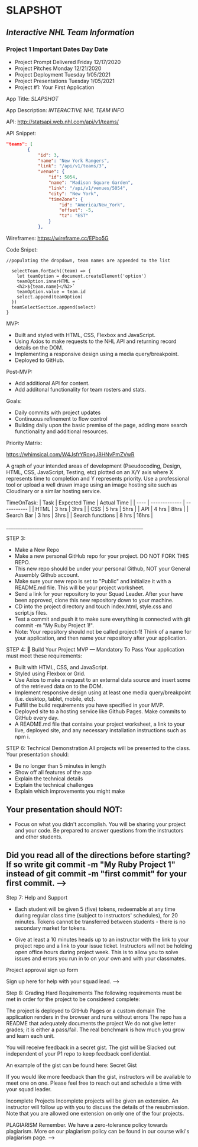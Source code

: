 # SLAPSHOT
## *Interactive NHL Team Information*


### Project 1 Important Dates	Day	Date
<!-- UL -->
- Project Prompt Delivered	Friday	12/17/2020
- Project Pitches	Monday	12/21/2020
- Project Deployment	Tuesday	1/05/2021
- Project Presentations	Tuesday	1/05/2021
- Project #1: Your First Application


<!-- STEP 1: Read the Directions
Read ALL of the directions before you start. We will know... -->
<!-- STEP 2: Pitch Your Project
Before you start any actual coding, you must meet with your Squad Leader for ~10 minutes to get your app idea approved. Prepare the following materials before your meeting and put them in your README.md: -->

App Title: <!-- Strong --> _SLAPSHOT_

App Description: <!-- Strong -->_INTERACTIVE NHL TEAM INFO_

API: <!-- Links --> http://statsapi.web.nhl.com/api/v1/teams/

API Snippet: <!-- Code Blocks -->
```JSON
"teams": [
        {
            "id": 3,
            "name": "New York Rangers",
            "link": "/api/v1/teams/3",
            "venue": {
                "id": 5054,
                "name": "Madison Square Garden",
                "link": "/api/v1/venues/5054",
                "city": "New York",
                "timeZone": {
                    "id": "America/New_York",
                    "offset": -5,
                    "tz": "EST"
                }
            },

```


Wireframes: <!-- LINK -->https://wireframe.cc/EPbo5G

Code Snipet:
```JS
//populating the dropdown, team names are appended to the list

  selectTeam.forEach((team) => {
    let teamOption = document.createElement('option')
    teamOption.innerHTML = `
    <h2>${team.name}</h2>`
    teamOption.value = team.id
    select.append(teamOption)
  })
  teamSelectSection.append(select)
}
```

MVP: 
<!-- UL -->

- Built and styled with HTML, CSS, Flexbox and JavaScript.
- Using Axios to make requests to the NHL API and returning record details on the DOM.
- Implementing a responsive design using a media query/breakpoint.
- Deployed to GitHub.


Post-MVP: <!-- UL -->
- Add additional API for content.
- Add additonal functionality for team rosters and stats.

Goals: <!-- UL -->
- Daily commits with project updates
- Continuous refinement to flow control
- Building daily upon the basic premise of the page, adding more search functionality and additional resources.

Priority Matrix: 

https://whimsical.com/W4JsfrYRoxgJ8HNvPmZVwR

A graph of your intended areas of development (Pseudocoding, Design, HTML, CSS, JavaScript, Testing, etc) plotted on an X/Y axis where X represents time to completion and Y represents priority. Use a professional tool or upload a well drawn image using an image hosting site such as Cloudinary or a similar hosting service.


TimeOnTask: 
| Task | Expected Time | Actual Time |
| ---- | ------------- | ----------- |
| HTML | 3 hrs         | 3hrs         |
| CSS  | 5 hrs        | 5hrs         |
| API  | 4 hrs        | 8hrs         |
| Search Bar  | 3 hrs        | 3hrs   |
| Search functions | 8 hrs | 16hrs |

<!-- Horizontal Rule -->__________________________________________________________


STEP 3: <!-- UL -->
- Make a New Repo
- Make a new personal GitHub repo for your project. DO NOT FORK THIS REPO.
- This new repo should be under your personal Github, NOT your General Assembly Github account.
- Make sure your new repo is set to "Public" and initialize it with a README.md file. This will be your project worksheet.
- Send a link for your repository to your Squad Leader.
After your have been approved, clone this new repository down to your machine.
- CD into the project directory and touch index.html, style.css and script.js files.
- Test a commit and push it to make sure everything is connected with git commit -m "My Ruby Project 1!".
- Note: Your repository should not be called project-1! Think of a name for your application, and then name your repository after your application.

STEP 4: 🔴 Build Your Project MVP — Mandatory To Pass
Your application must meet these requirements:

- Built with HTML, CSS, and JavaScript.
- Styled using Flexbox or Grid.
- Use Axios to make a request to an external data source and insert some of the retrieved data on to the DOM.
- Implement responsive design using at least one media query/breakpoint (i.e. desktop, tablet, mobile, etc).
- Fulfill the build requirements you have specified in your MVP.
- Deployed site to a hosting service like Github Pages.
Make commits to GitHub every day.
- A README.md file that contains your project worksheet, a link to your live, deployed site, and any necessary installation instructions such as npm i.



STEP 6: Technical Demonstration
All projects will be presented to the class. Your presentation should:

- Be no longer than 5 minutes in length
- Show off all features of the app
- Explain the technical details
- Explain the technical challenges
- Explain which improvements you might make

## Your presentation should NOT:

- Focus on what you didn't accomplish.
You will be sharing your project and your code. Be prepared to answer questions from the instructors and other students.

## Did you read all of the directions before starting? If so write git commit -m "My Ruby Project 1" instead of git commit -m "first commit" for your first commit. -->


Step 7: Help and Support
- Each student will be given 5 (five) tokens, redeemable at any time during regular class time (subject to instructors' schedules), for 20 minutes. Tokens cannot be transferred between students - there is no secondary market for tokens.

- Give at least a 10 minutes heads up to an instructor with the link to your project repo and a link to your issue ticket. Instructors will not be holding open office hours during project week. This is to allow you to solve issues and errors you run in to on your own and with your classmates.

Project approval sign up form

Sign up here for help with your squad lead. -->

Step 8: Grading
Hard Requirements
The following requirements must be met in order for the project to be considered complete:

The project is deployed to GitHub Pages or a custom domain
The application renders in the browser and runs without errors
The repo has a README that adequately documents the project
We do not give letter grades; it is either a pass/fail. The real benchmark is how much you grow and learn each unit.

You will receive feedback in a secret gist. The gist will be Slacked out independent of your P1 repo to keep feedback confidential.

An example of the gist can be found here: Secret Gist

If you would like more feedback than the gist, instructors will be available to meet one on one. Please feel free to reach out and schedule a time with your squad leader.

Incomplete Projects
Incomplete projects will be given an extension. An instructor will follow up with you to discuss the details of the resubmission. Note that you are allowed one extension on only one of the four projects.


PLAGIARISM
Remember. We have a zero-tolerance policy towards plagiarism. More on our plagiarism policy can be found in our course wiki's plagiarism page.
 -->





